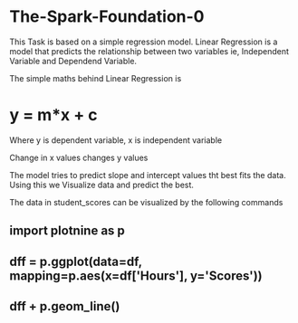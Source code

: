 # The-Spark-Foundation-0
This Task is based on a simple regression model.
Linear Regression is a model that predicts the relationship between two variables ie, Independent Variable and 
Dependend Variable.


The simple maths behind Linear Regression is 
# y = m*x + c
Where y is dependent variable, x is independent variable


Change in x values changes y values 


The model tries to predict slope and intercept values tht best fits the data.
Using this we Visualize data and predict the best.

The data in student_scores can be visualized by the following commands


## import plotnine as p
## dff = p.ggplot(data=df, mapping=p.aes(x=df['Hours'], y='Scores')) 
## dff + p.geom_line()
